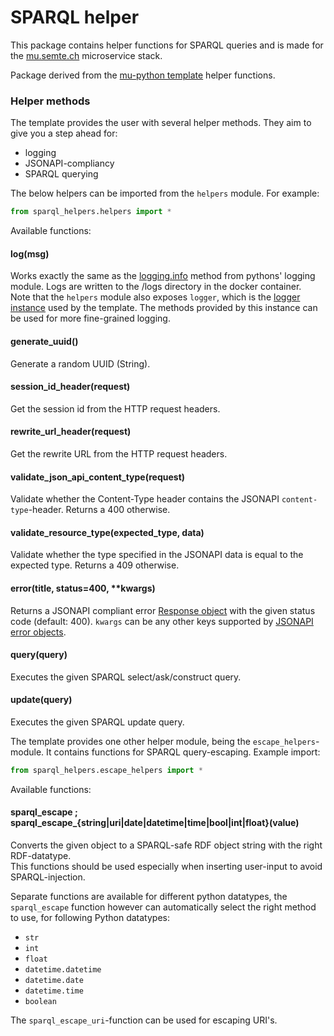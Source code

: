 # SPARQL helper

This package contains helper functions for SPARQL queries and is made for the [mu.semte.ch](https://mu.semte.ch) microservice
stack.

Package derived from the [mu-python template](https://github.com/mu-semtech/mu-python-template) helper functions.

### Helper methods

The template provides the user with several helper methods. They aim to give you a step ahead for:

- logging
- JSONAPI-compliancy
- SPARQL querying

The below helpers can be imported from the `helpers` module. For example:

```py
from sparql_helpers.helpers import *
```

Available functions:

#### log(msg)

Works exactly the same as the [logging.info](https://docs.python.org/3/library/logging.html#logging.info) method from
pythons' logging module. Logs are written to the /logs directory in the docker container.  
Note that the `helpers` module also exposes `logger`, which is
the [logger instance](https://docs.python.org/3/library/logging.html#logger-objects) used by the template. The methods
provided by this instance can be used for more fine-grained logging.

#### generate_uuid()

Generate a random UUID (String).

#### session_id_header(request)

Get the session id from the HTTP request headers.

#### rewrite_url_header(request)

Get the rewrite URL from the HTTP request headers.

#### validate_json_api_content_type(request)

Validate whether the Content-Type header contains the JSONAPI `content-type`-header. Returns a 400 otherwise.

#### validate_resource_type(expected_type, data)

Validate whether the type specified in the JSONAPI data is equal to the expected type. Returns a 409 otherwise.

#### error(title, status=400, **kwargs)

Returns a JSONAPI compliant error [Response object](https://flask.palletsprojects.com/en/1.1.x/api/#response-objects)
with the given status code (default: 400). `kwargs` can be any other keys supported
by [JSONAPI error objects](https://jsonapi.org/format/#error-objects).

#### query(query)

Executes the given SPARQL select/ask/construct query.

#### update(query)

Executes the given SPARQL update query.

The template provides one other helper module, being the `escape_helpers`-module. It contains functions for SPARQL
query-escaping. Example import:

```py
from sparql_helpers.escape_helpers import *
```

Available functions:

#### sparql_escape ; sparql_escape_{string|uri|date|datetime|time|bool|int|float}(value)

Converts the given object to a SPARQL-safe RDF object string with the right RDF-datatype.  
This functions should be used especially when inserting user-input to avoid SPARQL-injection.

Separate functions are available for different python datatypes, the `sparql_escape` function however can automatically
select the right method to use, for following Python datatypes:

- `str`
- `int`
- `float`
- `datetime.datetime`
- `datetime.date`
- `datetime.time`
- `boolean`

The `sparql_escape_uri`-function can be used for escaping URI's.